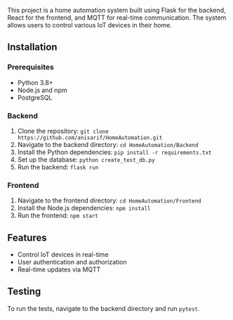This project is a home automation system built using Flask for the backend, React for the frontend, and MQTT for real-time communication. The system allows users to control various IoT devices in their home.

## Installation

### Prerequisites

- Python 3.8+
- Node.js and npm
- PostgreSQL

### Backend

1. Clone the repository: `git clone https://github.com/anisarif/HomeAutomation.git`
2. Navigate to the backend directory: `cd HomeAutomation/Backend`
3. Install the Python dependencies: `pip install -r requirements.txt`
4. Set up the database: `python create_test_db.py`
5. Run the backend: `flask run`

### Frontend

1. Navigate to the frontend directory: `cd HomeAutomation/Frontend`
2. Install the Node.js dependencies: `npm install`
3. Run the frontend: `npm start`

## Features

- Control IoT devices in real-time
- User authentication and authorization
- Real-time updates via MQTT

## Testing

To run the tests, navigate to the backend directory and run `pytest`.
